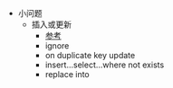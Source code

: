 - 小问题
	- 插入或更新
		- [参考](https://baijiahao.baidu.com/s?id=1644358136491778500&wfr=spider&for=pc)
		- ignore
		- on duplicate key update
		- insert...select...where not exists
		- replace into